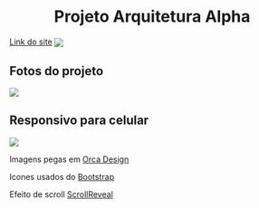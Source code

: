 <h1 align="center">Projeto Arquitetura Alpha</h1>
<a href="https://guilhermep3.github.io/arquitetura-alpha/">Link do site</a>
<img src="https://github.com/user-attachments/assets/184b27ec-cf59-46be-9609-4322fee7f369" align="center"/>
<h2>Fotos do projeto</h2>
<img src="https://github.com/user-attachments/assets/137a9c6a-b989-4760-9fe5-5203c97f120d"/>
<mg src="https://github.com/user-attachments/assets/2514b945-03fb-4b05-9a68-2c8b81e86feb"/>
<h2>Responsivo para celular</h2>
<img src="https://github.com/user-attachments/assets/69237a19-9838-426c-878c-c5229162a0ef"/>
<p>Imagens pegas em <a href="https://orcadesignec.com" target="_blank">Orca Design</a></p>
<p>Icones usados do <a href="https://icons.getbootstrap.com/" target="_blank">Bootstrap</a></p>
<p>Efeito de scroll <a href="https://scrollrevealjs.org/" target="_blank">ScrollReveal</a></p>
